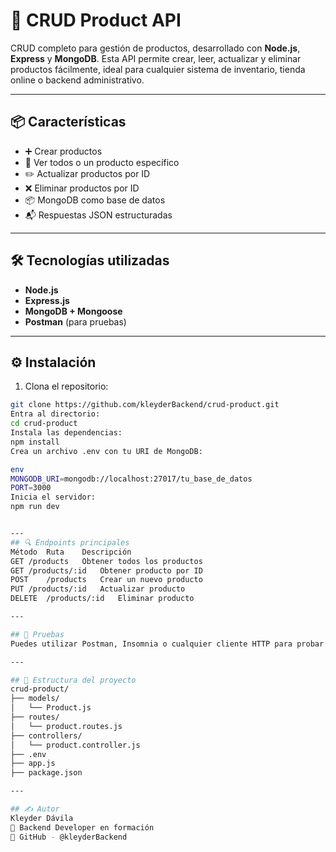 # 🛒 CRUD Product API

CRUD completo para gestión de productos, desarrollado con **Node.js**, **Express** y **MongoDB**. Esta API permite crear, leer, actualizar y eliminar productos fácilmente, ideal para cualquier sistema de inventario, tienda online o backend administrativo.

---

## 📦 Características

- ➕ Crear productos
- 📄 Ver todos o un producto específico
- ✏️ Actualizar productos por ID
- ❌ Eliminar productos por ID
- 📦 MongoDB como base de datos
- 📬 Respuestas JSON estructuradas

---

## 🛠️ Tecnologías utilizadas

- **Node.js**  
- **Express.js**  
- **MongoDB + Mongoose**  
- **Postman** (para pruebas)

---

## ⚙️ Instalación

1. Clona el repositorio:

```bash
git clone https://github.com/kleyderBackend/crud-product.git
Entra al directorio:
cd crud-product
Instala las dependencias:
npm install
Crea un archivo .env con tu URI de MongoDB:

env
MONGODB_URI=mongodb://localhost:27017/tu_base_de_datos
PORT=3000
Inicia el servidor:
npm run dev


---
## 🔍 Endpoints principales
Método	Ruta	Descripción
GET	/products	Obtener todos los productos
GET	/products/:id	Obtener producto por ID
POST	/products	Crear un nuevo producto
PUT	/products/:id	Actualizar producto
DELETE	/products/:id	Eliminar producto

---

## 🧪 Pruebas
Puedes utilizar Postman, Insomnia o cualquier cliente HTTP para probar los endpoints. Asegúrate de que tu base de datos esté corriendo.

---

## 📁 Estructura del proyecto
crud-product/
├── models/
│   └── Product.js
├── routes/
│   └── product.routes.js
├── controllers/
│   └── product.controller.js
├── .env
├── app.js
├── package.json

---

## ✍️ Autor
Kleyder Dávila
📍 Backend Developer en formación
🔗 GitHub - @kleyderBackend
